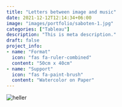 ```yaml
---
title: "Letters between image and music"
date: 2021-12-12T12:14:34+06:00
image: "images/portfolio/saboten-1.jpg"
categories: ["Tableau"]
description: "This is meta description."
draft: false
project_info:
- name: "Format"
  icon: "fas fa-ruler-combined"
  content: "50cm x 40cm"
- name: "Support"
  icon: "fas fa-paint-brush"
  content: "Watercolor on Paper"
---
```


![heller](/images/portfolio/saboten-2.jpg)
